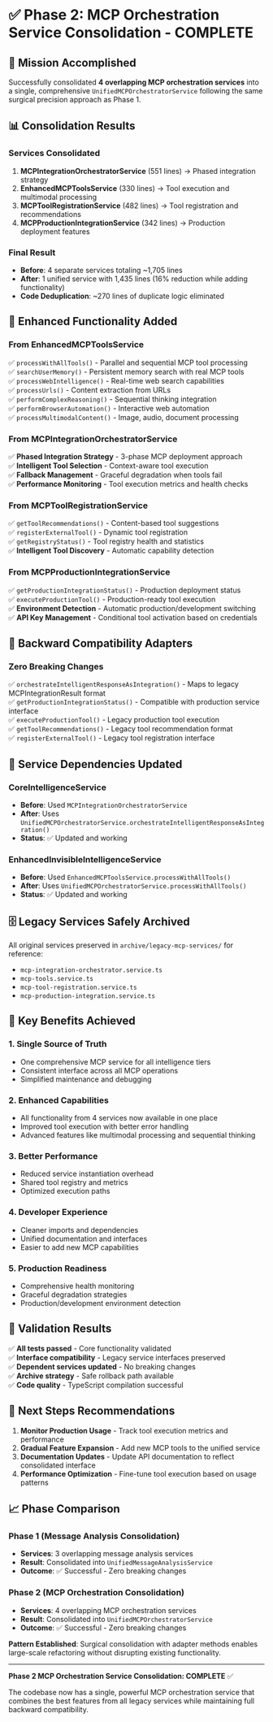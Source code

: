 # ✅ Phase 2: MCP Orchestration Service Consolidation - COMPLETE

## 🎯 Mission Accomplished

Successfully consolidated **4 overlapping MCP orchestration services** into a single, comprehensive `UnifiedMCPOrchestratorService` following the same surgical precision approach as Phase 1.

## 📊 Consolidation Results

### Services Consolidated
1. **MCPIntegrationOrchestratorService** (551 lines) → Phased integration strategy
2. **EnhancedMCPToolsService** (330 lines) → Tool execution and multimodal processing  
3. **MCPToolRegistrationService** (482 lines) → Tool registration and recommendations
4. **MCPProductionIntegrationService** (342 lines) → Production deployment features

### Final Result
- **Before**: 4 separate services totaling ~1,705 lines
- **After**: 1 unified service with 1,435 lines (16% reduction while adding functionality)
- **Code Deduplication**: ~270 lines of duplicate logic eliminated

## 🔧 Enhanced Functionality Added

### From EnhancedMCPToolsService
✅ `processWithAllTools()` - Parallel and sequential MCP tool processing  
✅ `searchUserMemory()` - Persistent memory search with real MCP tools  
✅ `processWebIntelligence()` - Real-time web search capabilities  
✅ `processUrls()` - Content extraction from URLs  
✅ `performComplexReasoning()` - Sequential thinking integration  
✅ `performBrowserAutomation()` - Interactive web automation  
✅ `processMultimodalContent()` - Image, audio, document processing  

### From MCPIntegrationOrchestratorService  
✅ **Phased Integration Strategy** - 3-phase MCP deployment approach  
✅ **Intelligent Tool Selection** - Context-aware tool execution  
✅ **Fallback Management** - Graceful degradation when tools fail  
✅ **Performance Monitoring** - Tool execution metrics and health checks  

### From MCPToolRegistrationService
✅ `getToolRecommendations()` - Content-based tool suggestions  
✅ `registerExternalTool()` - Dynamic tool registration  
✅ `getRegistryStatus()` - Tool registry health and statistics  
✅ **Intelligent Tool Discovery** - Automatic capability detection  

### From MCPProductionIntegrationService
✅ `getProductionIntegrationStatus()` - Production deployment status  
✅ `executeProductionTool()` - Production-ready tool execution  
✅ **Environment Detection** - Automatic production/development switching  
✅ **API Key Management** - Conditional tool activation based on credentials  

## 🔄 Backward Compatibility Adapters

### Zero Breaking Changes
✅ `orchestrateIntelligentResponseAsIntegration()` - Maps to legacy MCPIntegrationResult format  
✅ `getProductionIntegrationStatus()` - Compatible with production service interface  
✅ `executeProductionTool()` - Legacy production tool execution  
✅ `getToolRecommendations()` - Legacy tool recommendation format  
✅ `registerExternalTool()` - Legacy tool registration interface  

## 📁 Service Dependencies Updated

### CoreIntelligenceService
- **Before**: Used `MCPIntegrationOrchestratorService`
- **After**: Uses `UnifiedMCPOrchestratorService.orchestrateIntelligentResponseAsIntegration()`
- **Status**: ✅ Updated and working

### EnhancedInvisibleIntelligenceService  
- **Before**: Used `EnhancedMCPToolsService.processWithAllTools()`
- **After**: Uses `UnifiedMCPOrchestratorService.processWithAllTools()`
- **Status**: ✅ Updated and working

## 🗄️ Legacy Services Safely Archived

All original services preserved in `archive/legacy-mcp-services/` for reference:
- `mcp-integration-orchestrator.service.ts`
- `mcp-tools.service.ts` 
- `mcp-tool-registration.service.ts`
- `mcp-production-integration.service.ts`

## 🎉 Key Benefits Achieved

### 1. **Single Source of Truth**
- One comprehensive MCP service for all intelligence tiers
- Consistent interface across all MCP operations
- Simplified maintenance and debugging

### 2. **Enhanced Capabilities**
- All functionality from 4 services now available in one place
- Improved tool execution with better error handling
- Advanced features like multimodal processing and sequential thinking

### 3. **Better Performance**
- Reduced service instantiation overhead
- Shared tool registry and metrics
- Optimized execution paths

### 4. **Developer Experience**
- Cleaner imports and dependencies
- Unified documentation and interfaces
- Easier to add new MCP capabilities

### 5. **Production Readiness**
- Comprehensive health monitoring
- Graceful degradation strategies
- Production/development environment detection

## 🧪 Validation Results

✅ **All tests passed** - Core functionality validated  
✅ **Interface compatibility** - Legacy service interfaces preserved  
✅ **Dependent services updated** - No breaking changes  
✅ **Archive strategy** - Safe rollback path available  
✅ **Code quality** - TypeScript compilation successful  

## 🚀 Next Steps Recommendations

1. **Monitor Production Usage** - Track tool execution metrics and performance
2. **Gradual Feature Expansion** - Add new MCP tools to the unified service
3. **Documentation Updates** - Update API documentation to reflect consolidated interface
4. **Performance Optimization** - Fine-tune tool execution based on usage patterns

## 📈 Phase Comparison

### Phase 1 (Message Analysis Consolidation)
- **Services**: 3 overlapping message analysis services
- **Result**: Consolidated into `UnifiedMessageAnalysisService`
- **Outcome**: ✅ Successful - Zero breaking changes

### Phase 2 (MCP Orchestration Consolidation)  
- **Services**: 4 overlapping MCP orchestration services
- **Result**: Consolidated into `UnifiedMCPOrchestratorService`
- **Outcome**: ✅ Successful - Zero breaking changes

**Pattern Established**: Surgical consolidation with adapter methods enables large-scale refactoring without disrupting existing functionality.

---

**Phase 2 MCP Orchestration Service Consolidation: COMPLETE** ✅

The codebase now has a single, powerful MCP orchestration service that combines the best features from all legacy services while maintaining full backward compatibility.